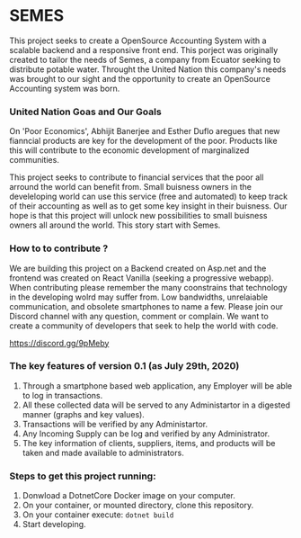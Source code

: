 # SEMES

This project seeks to create a OpenSource Accounting System with a scalable backend and a responsive front end. This porject was originally created to tailor the needs of Semes, a company from Ecuator seeking to distribute potable water. Throught the United Nation this company's needs was brought to our sight and the opportunity to create an OpenSource Accounting system was born.

### United Nation Goas and Our Goals

On 'Poor Economics', Abhijit Banerjee and Esther Duflo aregues that new fianncial products are key for the development of the poor. Products like this will contribute to the economic development of marginalized communities. 

This project seeks to contribute to financial services that the poor all arround the world can benefit from. Small buisness owners in the develeloping world can use this service (free and automated) to keep track of their accounting as well as to get some key insight in their buisness. Our hope is that this project will unlock new possibilities to small buisness owners all around the world. This story start with Semes.

### How to to contribute ?

We are building this project on a Backend created on Asp.net and the frontend was created on React Vanilla (seeking a progressive webapp). When contributing please remember the many coonstrains that technology in the developing wolrd may suffer from. Low bandwidths, unrelaiable communication, and obsolete smartphones to name a few. Please join our Discord channel with any question, comment or complain. We want to create a community of developers that seek to help the world with code.

https://discord.gg/9pMeby


### The key features of version 0.1 (as July 29th, 2020)

1) Through a smartphone based web application, any Employer will be able to log in transactions.
2) All these collected data will be served to any Administartor in a digested manner (graphs and key values). 
3) Transactions will be verified by any Administartor.
4) Any Incoming Supply can be log and verified by any Administrator.
5) The key information of clients, suppliers, items, and products will be taken and made available to administrators.

### Steps to get this project running:


1) Donwload a DotnetCore Docker image on your computer.  
2) On your container, or mounted directory, clone this repository.
3) On your container execute:  ```dotnet build```
4) Start developing.








